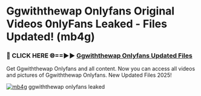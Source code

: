 # Ggwiththewap Onlyfans Original Videos 0nlyFans Leaked - Files Updated! (mb4g)

<h3>🔴 CLICK HERE 🌐==►► <a href="https://tinyurl.com/4seja8ks" rel="nofollow">Ggwiththewap Onlyfans Updated Files</a></h3>

Get Ggwiththewap Onlyfans and all content. Now you can access all videos and pictures of Ggwiththewap Onlyfans. New Updated Files 2025!

[![mb4g](https://i.imgur.com/EWjZXRe.gif)](https://tinyurl.com/4seja8ks)
ggwiththewap onlyfans leaked